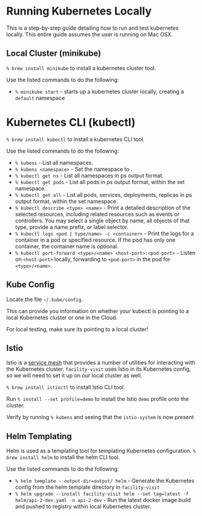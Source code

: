# Running Kubernetes Locally

This is a step-by-step guide detailing how to run and test kubernetes locally.
This entire guide assumes the user is running on Mac OSX.

## Local Cluster (minikube)
`% brew install minikube` to install a kubernetes cluster tool. 

Use the listed commands to do the following:
- `% minikube start` - starts up a kubernetes cluster locally, creating a `default` namespace

# Kubernetes CLI (kubectl)
`% brew install kubectl` to install a kubernetes CLI tool.

Use the listed commands to do the following:
- `% kubens` - List all namespaces.
- `% kubens <namespace>` - Set the namespace to <namespace>.
- `% kubectl get ns` - List all namespaces in ps output format.
- `% kubectl get pods` - List all pods in ps output format, within the set namespace.
- `% kubectl get all` - List all pods, services, deployments, replicas in ps output format, within the set namespace.
- `% kubectl describe <type> <name>` - Print a detailed description of the selected resources, including related resources such as events or controllers. 
You may select a single object by name, all objects of that type, provide a name prefix, or label selector.
- `% kubectl logs <pod | type/name> -c <container>` - Print the logs for a container in a pod or specified resource. 
If the pod has only one container, the container name is optional.
- `% kubectl port-forward <type>/<name> <host-port>:<pod-port>` - Listen on `<host-port>` locally, forwarding to `<pod-port>` in the pod for `<type>/<name>`. 

## Kube Config

Locate the file `~/.kube/config`.

This can provide you information on whether your kubectl is pointing to a local Kubernetes cluster or one in the Cloud. 

For local testing, make sure its pointing to a local cluster!

## Istio

Istio is a [service mesh](https://istio.io/latest/docs/concepts/what-is-istio/) that provides a number of utilities for interacting with the Kubernetes cluster. 
`facility-visit` uses Istio in its Kubernetes config, so we will need to set it up on our local cluster as well.

`% brew install istioctl` to install Istio CLI tool.

Run `% install --set profile=demo` to install the Istio `demo` profile onto the cluster. 

Verify by running `% kubens` and seeing that the `istio-system` is now present

## Helm Templating

Helm is used as a templating tool for templating Kubernetes configuration.
`% brew install helm` to install the helm CLI tool.

Use the listed commands to do the following:

- `% helm template --output-dir=output/ helm` - Generate the Kubernetes config from the helm template directory in `facility-visit`
- `% helm upgrade --install facility-visit helm --set tag=latest -f helm/api-2-dev.yaml -n api-2-dev` - Run the latest docker image build and pushed to registry within local Kubernetes cluster.

